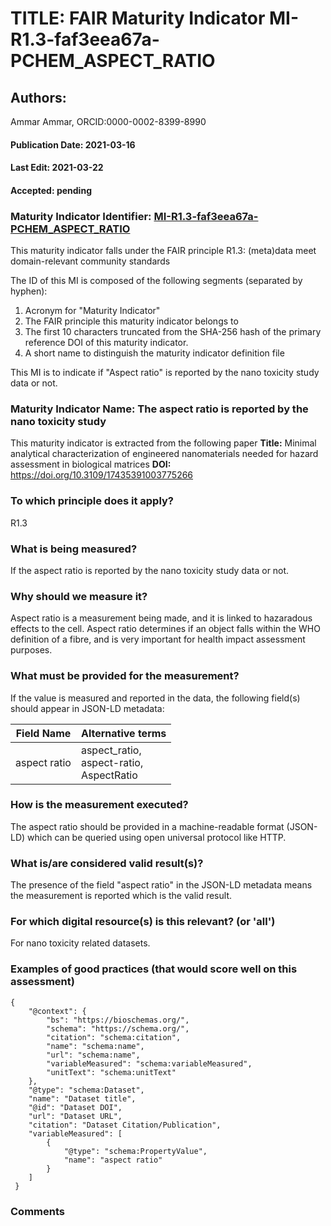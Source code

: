 # TITLE: FAIR Maturity Indicator MI-R1.3-faf3eea67a-PCHEM_ASPECT_RATIO

## Authors: 
Ammar Ammar, ORCID:0000-0002-8399-8990

#### Publication Date: 2021-03-16
#### Last Edit: 2021-03-22
#### Accepted: pending

### Maturity Indicator Identifier: [MI-R1.3-faf3eea67a-PCHEM_ASPECT_RATIO](https://w3id.org/fair/maturity_indicator/terms/Gen2/MI-R1.3-faf3eea67a-PCHEM_ASPECT_RATIO)

This maturity indicator falls under the FAIR principle R1.3:
(meta)data meet domain-relevant community standards

The ID of this MI is composed of the following segments (separated by hyphen):
1. Acronym for "Maturity Indicator"
1. The FAIR principle this maturity indicator belongs to
1. The first 10 characters truncated from the SHA-256 hash of the primary reference DOI of this maturity indicator.
1. A short name to distinguish the maturity indicator definition file

This MI is to indicate if "Aspect ratio" is reported by the nano toxicity study data or not.

### Maturity Indicator Name:  The aspect ratio is reported by the nano toxicity study

This maturity indicator is extracted from the following paper 
**Title:** Minimal analytical characterization of engineered nanomaterials needed for hazard assessment in biological matrices
**DOI:** https://doi.org/10.3109/17435391003775266

### To which principle does it apply?  
R1.3

### What is being measured?
If the aspect ratio is reported by the nano toxicity study data or not.

### Why should we measure it?
Aspect ratio is a measurement being made,
and it is linked to hazaradous effects to the cell. Aspect ratio determines if an object falls within the WHO
definition of a fibre, and is very important for health impact assessment purposes.

### What must be provided for the measurement?
If the value is measured and reported in the data, the following field(s) should appear in JSON-LD metadata: 

| Field Name         | Alternative terms                              |
| ------------------ | ---------------------------------------------- |
| aspect ratio       | aspect_ratio,<br>aspect-ratio,<br>AspectRatio  |

### How is the measurement executed?
The aspect ratio should be provided in a machine-readable format (JSON-LD) which can be queried using open universal protocol like HTTP.

### What is/are considered valid result(s)?
The presence of the field "aspect ratio" in the JSON-LD metadata means the measurement is reported which is the valid result.

### For which digital resource(s) is this relevant? (or 'all')
For nano toxicity related datasets.  

### Examples of good practices (that would score well on this assessment)
```{json}
{
 	"@context": {
 		"bs": "https://bioschemas.org/",
 		"schema": "https://schema.org/",
 		"citation": "schema:citation",
 		"name": "schema:name",
 		"url": "schema:name",
 		"variableMeasured": "schema:variableMeasured",
 		"unitText": "schema:unitText"
 	},
 	"@type": "schema:Dataset",
 	"name": "Dataset title",
 	"@id": "Dataset DOI",
 	"url": "Dataset URL",
 	"citation": "Dataset Citation/Publication",
 	"variableMeasured": [
 		{
 			"@type": "schema:PropertyValue",
 			"name": "aspect ratio"
 		}
 	]
 }
```

### Comments

